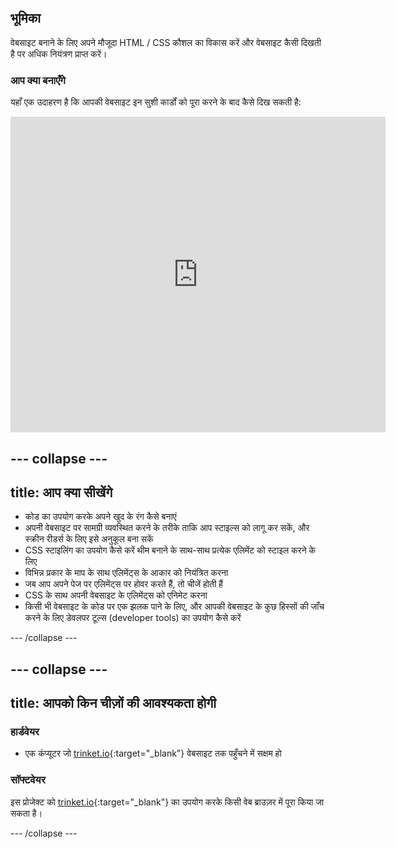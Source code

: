 ## भूमिका

वेबसाइट बनाने के लिए अपने मौजूदा HTML / CSS कौशल का विकास करें और वेबसाइट कैसी दिखती है पर अधिक नियंत्रण प्राप्त करें।

### आप क्या बनाएँगे

यहाँ एक उदाहरण है कि आपकी वेबसाइट इन सुशी कार्डों को पूरा करने के बाद कैसे दिख सकती है:

<div class="trinket">
  <iframe src="https://trinket.io/embed/html/38c2a2638d?outputOnly=true&start=result" width="600" height="505" frameborder="0" marginwidth="0" marginheight="0" allowfullscreen>
  </iframe>
</div>

--- collapse ---
---
title: आप क्या सीखेंगे
---

- कोड का उपयोग करके अपने खुद के रंग कैसे बनाएं
- अपनी वेबसाइट पर सामग्री व्यवस्थित करने के तरीके ताकि आप स्टाइल्स को लागू कर सकें, और स्क्रीन रीडर्स के लिए इसे अनुकूल बना सकें
- CSS स्टाइलिंग का उपयोग कैसे करें थीम बनाने के साथ-साथ प्रत्येक एलिमेंट को स्टाइल करने के लिए
- विभिन्न प्रकार के माप के साथ एलिमेंट्स के आकार को नियंत्रित करना
- जब आप अपने पेज पर एलिमेंट्स पर होवर करते हैं, तो चीजें होती हैं
- CSS के साथ अपनी वेबसाइट के एलिमेंट्स को एनिमेट करना
- किसी भी वेबसाइट के कोड पर एक झलक पाने के लिए, और आपकी वेबसाइट के कुछ हिस्सों की जाँच करने के लिए डेवलपर टूल्स (developer tools) का उपयोग कैसे करें

--- /collapse ---

--- collapse ---
---
title: आपको किन चीज़ों की आवश्यकता होगी
---

### हार्डवेयर

+ एक कंप्यूटर जो [trinket.io](https://trinket.io){:target="_blank"} वेबसाइट तक पहुँचने में सक्षम हो

### सॉफ्टवेयर

इस प्रोजेक्ट को [trinket.io](https://trinket.io){:target="_blank"} का उपयोग करके किसी वेब ब्राउज़र में पूरा किया जा सकता है।

--- /collapse ---